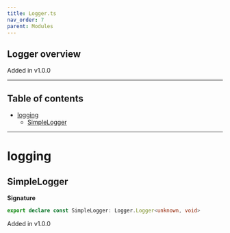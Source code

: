 ```yaml
---
title: Logger.ts
nav_order: 7
parent: Modules
---
```


## Logger overview

Added in v1.0.0

---

<h2 class="text-delta">Table of contents</h2>

- [logging](#logging)
  - [SimpleLogger](#simplelogger)

---

# logging

## SimpleLogger

**Signature**

```ts
export declare const SimpleLogger: Logger.Logger<unknown, void>
```

Added in v1.0.0
